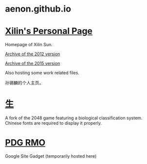 aenon.github.io
===============
[Xilin's Personal Page](http://aenon.github.io)
===
Homepage of Xilin Sun.

[Archive of the 2012 version](http://aenon.me/legacy2012)

[Archive of the 2015 version](http://aenon.me/legacy2015)

Also hosting some work related files.



孙锡麟的个人主页。

[生](http://aenon.github.io/life)
===
A fork of the 2048 game featuring a biological classification system.
Chinese fonts are required to display it properly.

[PDG RMO](http://aenon.github.io/pdg_rmo)
===
Google Site Gadget (temporarily hosted here) 
